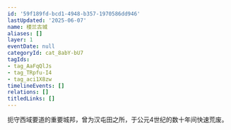 ```yaml
---
id: '59f189fd-bcd1-4948-b357-1970586dd946'
lastUpdated: '2025-06-07'
name: 楼兰古城
aliases: []
layer: 1
eventDate: null
categoryId: cat_8abY-bU7
tagIds:
- tag_AaFqQlJs
- tag_TRpfu-I4
- tag_aci1X8zw
timelineEvents: []
relations: []
titledLinks: []
---
```

扼守西域要道的重要城邦，曾为汉屯田之所，于公元4世纪的数十年间快速荒废。
